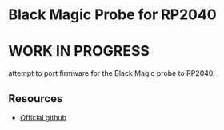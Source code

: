# Black Magic Probe for RP2040
# WORK IN PROGRESS

attempt to port firmware for the Black Magic probe to RP2040.

## Resources
* [Official github](https://github.com/blackmagic-debug/blackmagic)

